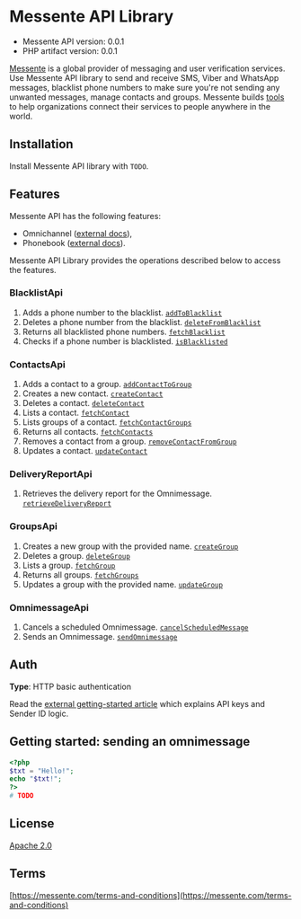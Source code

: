 # Messente API Library

- Messente API version: 0.0.1
- PHP artifact version: 0.0.1

[Messente](https://messente.com) is a global provider of messaging and user verification services. Use Messente API library to send and receive SMS, Viber and WhatsApp messages, blacklist phone numbers to make sure you&#39;re not sending any unwanted messages, manage contacts and groups.  Messente builds [tools](https://messente.com/documentation) to help organizations connect their services to people anywhere in the world.

## Installation

Install Messente API library with `TODO`.

## Features

Messente API has the following features:

- Omnichannel ([external docs](https://messente.com/omnichannel-api)),
- Phonebook ([external docs](https://messente.com/phonebook-api)).

Messente API Library provides the operations described below to access the features.

### BlacklistApi

1. Adds a phone number to the blacklist. [`addToBlacklist`](docs/Api/BlacklistApi.md#addtoblacklist)
1. Deletes a phone number from the blacklist. [`deleteFromBlacklist`](docs/Api/BlacklistApi.md#deletefromblacklist)
1. Returns all blacklisted phone numbers. [`fetchBlacklist`](docs/Api/BlacklistApi.md#fetchblacklist)
1. Checks if a phone number is blacklisted. [`isBlacklisted`](docs/Api/BlacklistApi.md#isblacklisted)

### ContactsApi

1. Adds a contact to a group. [`addContactToGroup`](docs/Api/ContactsApi.md#addcontacttogroup)
1. Creates a new contact. [`createContact`](docs/Api/ContactsApi.md#createcontact)
1. Deletes a contact. [`deleteContact`](docs/Api/ContactsApi.md#deletecontact)
1. Lists a contact. [`fetchContact`](docs/Api/ContactsApi.md#fetchcontact)
1. Lists groups of a contact. [`fetchContactGroups`](docs/Api/ContactsApi.md#fetchcontactgroups)
1. Returns all contacts. [`fetchContacts`](docs/Api/ContactsApi.md#fetchcontacts)
1. Removes a contact from a group. [`removeContactFromGroup`](docs/Api/ContactsApi.md#removecontactfromgroup)
1. Updates a contact. [`updateContact`](docs/Api/ContactsApi.md#updatecontact)

### DeliveryReportApi

1. Retrieves the delivery report for the Omnimessage. [`retrieveDeliveryReport`](docs/Api/DeliveryReportApi.md#retrievedeliveryreport)

### GroupsApi

1. Creates a new group with the provided name. [`createGroup`](docs/Api/GroupsApi.md#creategroup)
1. Deletes a group. [`deleteGroup`](docs/Api/GroupsApi.md#deletegroup)
1. Lists a group. [`fetchGroup`](docs/Api/GroupsApi.md#fetchgroup)
1. Returns all groups. [`fetchGroups`](docs/Api/GroupsApi.md#fetchgroups)
1. Updates a group with the provided name. [`updateGroup`](docs/Api/GroupsApi.md#updategroup)

### OmnimessageApi

1. Cancels a scheduled Omnimessage. [`cancelScheduledMessage`](docs/Api/OmnimessageApi.md#cancelscheduledmessage)
1. Sends an Omnimessage. [`sendOmnimessage`](docs/Api/OmnimessageApi.md#sendomnimessage)

## Auth

**Type**: HTTP basic authentication

Read the [external getting-started article](https://messente.com/documentation/getting-started) which explains API keys and Sender ID logic.

## Getting started: sending an omnimessage

```php
<?php
$txt = "Hello!";
echo "$txt!";
?>
# TODO

```

## License

[Apache 2.0](http://www.apache.org/licenses/LICENSE-2.0.html)

## Terms

[https://messente.com/terms-and-conditions](https://messente.com/terms-and-conditions)
